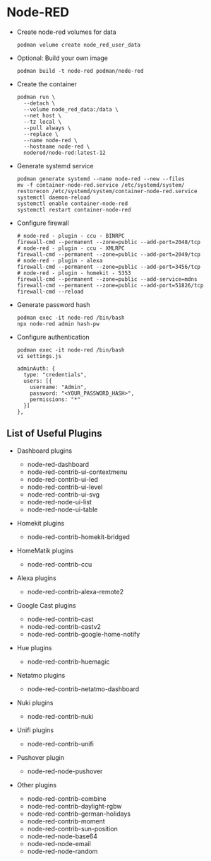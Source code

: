 # Node-RED

- Create node-red volumes for data

  ``` shell
  podman volume create node_red_user_data
  ```

- Optional: Build your own image

  ``` shell
  podman build -t node-red podman/node-red
  ```

- Create the container

  ``` shell
  podman run \
    --detach \
    --volume node_red_data:/data \
    --net host \
    --tz local \
    --pull always \
    --replace \
    --name node-red \
    --hostname node-red \
    nodered/node-red:latest-12
  ```

- Generate systemd service

  ``` shell
  podman generate systemd --name node-red --new --files
  mv -f container-node-red.service /etc/systemd/system/
  restorecon /etc/systemd/system/container-node-red.service
  systemctl daemon-reload
  systemctl enable container-node-red
  systemctl restart container-node-red
  ```

- Configure firewall

  ``` shell
  # node-red - plugin - ccu - BINRPC
  firewall-cmd --permanent --zone=public --add-port=2048/tcp
  # node-red - plugin - ccu - XMLRPC
  firewall-cmd --permanent --zone=public --add-port=2049/tcp
  # node-red - plugin - alexa
  firewall-cmd --permanent --zone=public --add-port=3456/tcp
  # node-red - plugin - homekit - 5353
  firewall-cmd --permanent --zone=public --add-service=mdns
  firewall-cmd --permanent --zone=public --add-port=51826/tcp
  firewall-cmd --reload
  ```

- Generate password hash

  ``` shell
  podman exec -it node-red /bin/bash
  npx node-red admin hash-pw
  ```

- Configure authentication

  ``` shell
  podman exec -it node-red /bin/bash
  vi settings.js
  ```

  ``` shell
  adminAuth: {
    type: "credentials",
    users: [{
      username: "Admin",
      password: "<YOUR_PASSWORD_HASH>",
      permissions: "*"
    }]
  },
  ```

## List of Useful Plugins

- Dashboard plugins
  - node-red-dashboard
  - node-red-contrib-ui-contextmenu
  - node-red-contrib-ui-led
  - node-red-contrib-ui-level
  - node-red-contrib-ui-svg
  - node-red-node-ui-list
  - node-red-node-ui-table

- Homekit plugins
  - node-red-contrib-homekit-bridged

- HomeMatik plugins
  - node-red-contrib-ccu

- Alexa plugins
  - node-red-contrib-alexa-remote2

- Google Cast plugins
  - node-red-contrib-cast
  - node-red-contrib-castv2
  - node-red-contrib-google-home-notify

- Hue plugins
  - node-red-contrib-huemagic

- Netatmo plugins
  - node-red-contrib-netatmo-dashboard

- Nuki plugins
  - node-red-contrib-nuki

- Unifi plugins
  - node-red-contrib-unifi

- Pushover plugin
  - node-red-node-pushover

- Other plugins
  - node-red-contrib-combine
  - node-red-contrib-daylight-rgbw
  - node-red-contrib-german-holidays
  - node-red-contrib-moment
  - node-red-contrib-sun-position
  - node-red-node-base64
  - node-red-node-email
  - node-red-node-random
